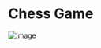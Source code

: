 # Chess Game
![image](https://user-images.githubusercontent.com/99136688/192718062-d81be3cd-a621-4021-ad22-56af3d8a598b.png)
